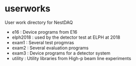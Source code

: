 # userworks
User work directory for NestDAQ

- e16 : Device programs from E16  
- elph2018 : used by the detector test at ELPH at 2018  
- exam1 : Several test progmras  
- exam2 : Several evaluation programs  
- exam3 : Device programs for a detector system  
 - utility : Utility libraries from High-p beam line experiments  

